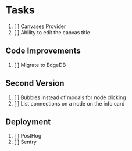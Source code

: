 # Tasks

1. [ ] Canvases Provider
1. [ ] Ability to edit the canvas title

## Code Improvements

1. [ ] Migrate to EdgeDB

## Second Version

1. [ ] Bubbles instead of modals for node clicking
1. [ ] List connections on a node on the info card

## Deployment

1. [ ] PostHog
1. [ ] Sentry

